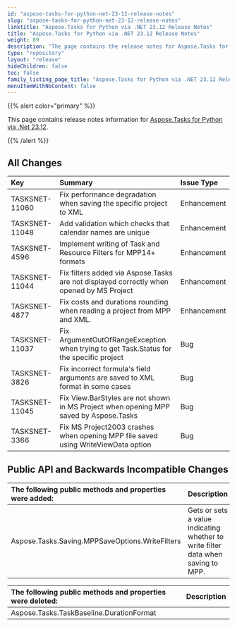 ```yaml
---
id: "aspose-tasks-for-python-net-23-12-release-notes"
slug: "aspose-tasks-for-python-net-23-12-release-notes"
linktitle: "Aspose.Tasks for Python via .NET 23.12 Release Notes"
title: "Aspose.Tasks for Python via .NET 23.12 Release Notes"
weight: 89
description: "The page contains the release notes for Aspose.Tasks for Python via .NET 23.12."
type: "repository"
layout: "release"
hideChildren: false
toc: false
family_listing_page_title: "Aspose.Tasks for Python via .NET 23.12 Release Notes"
menuItemWithNoContent: false
---
```


{{% alert color="primary" %}} 

This page contains release notes information for [Aspose.Tasks for Python via .Net 23.12](https://pypi.org/project/aspose-tasks/23.12.0/).

{{% /alert %}}

## **All Changes**

|**Key**|**Summary**|**Issue Type**|
| :- | :- | :- |
| TASKSNET-11060 | Fix performance degradation when saving the specific project to XML | Enhancement |
| TASKSNET-11048 | Add validation which checks that calendar names are unique | Enhancement |
| TASKSNET-4596 | Implement writing of Task and Resource Filters for MPP14+ formats | Enhancement |
| TASKSNET-11044 | Fix filters added via Aspose.Tasks are not displayed correctly when opened by MS Project  | Enhancement |
| TASKSNET-4877 | Fix costs and durations rounding when reading a project from MPP and XML. | Enhancement |
| TASKSNET-11037 | Fix ArgumentOutOfRangeException when trying to get Task.Status for the specific project | Bug |
| TASKSNET-3826 | Fix incorrect formula's field arguments are saved to XML format in some cases | Bug |
| TASKSNET-11045 | Fix View.BarStyles are not shown in MS Project when opening MPP saved by Aspose.Tasks | Bug |
| TASKSNET-3366 | Fix MS Project2003 crashes when opening MPP file saved using WriteViewData option | Bug |

## **Public API and Backwards Incompatible Changes**

|**The following public methods and properties were added:**|**Description**|
| :- | :- |
| Aspose.Tasks.Saving.MPPSaveOptions.WriteFilters | Gets or sets a value indicating whether to write filter data when saving to MPP. |

|**The following public methods and properties were deleted:**|**Description**|
| :- | :- |
| Aspose.Tasks.TaskBaseline.DurationFormat |  |

